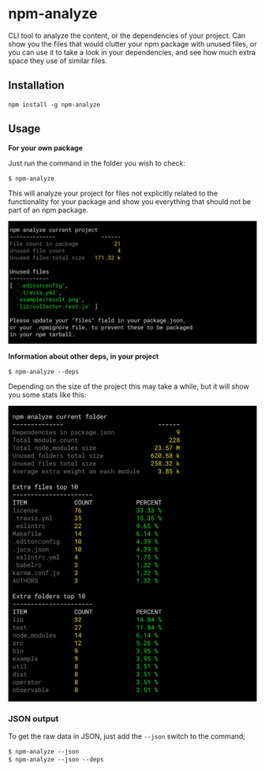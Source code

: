 # npm-analyze
CLI tool to analyze the content, or the dependencies of your project. Can show you the files that would clutter your npm package with unused files, or you can use it to take a look in your dependencies, and see how much extra space they use of similar files.

## Installation

```
npm install -g npm-analyze
```

## Usage

**For your own package**

Just run the command in the folder you wish to check:

```
$ npm-analyze
```

This will analyze your project for files not explicitly related to the functionality for your package and show you everything that should not be part of an npm package.

![npm-analyze result](https://raw.githubusercontent.com/necccc/npm-analyze/master/example/result-project.png)

**Information about other deps, in your project**

```
$ npm-analyze --deps
```

Depending on the size of the project this may take a while, but it will show you some stats like this:

![npm-analyze result](https://raw.githubusercontent.com/necccc/npm-analyze/master/example/result-deps.png)


### JSON output

To get the raw data in JSON, just add the `--json` switch to the command;

```
$ npm-analyze --json
$ npm-analyze --json --deps
```
